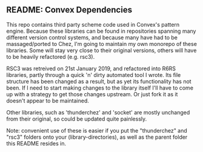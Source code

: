README: Convex Dependencies
-----------------------
This repo contains third party scheme code used in Convex's pattern engine. Because
these libraries can be found in repositories spanning many different version control
systems, and because many have had to be massaged/ported to Chez, I'm going to maintain
my own monorepo of these libraries. Some will stay very close to their original versions,
others will have to be heavily refactored (e.g. rsc3).

RSC3 was retreived on 21st January 2019, and refactored into R6RS libraries, partly through
a quick 'n' dirty automated tool I wrote. Its file structure has been changed as a result,
but as yet its functionality has not been. If I need to start making changes to the library
itself I'll have to come up with a strategy to get those changes upstream. Or just fork it
as it doesn't appear to be maintained.

Other libraries, such as 'thunderchez' and 'socket' are mostly unchanged from their original,
so could be updated quite painlessly.

Note: convenient use of these is easier if you put the "thunderchez" and "rsc3" folders onto your
(library-directories), as well as the parent folder this README resides in.